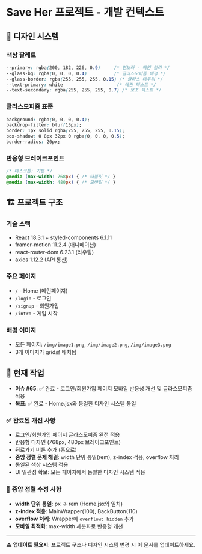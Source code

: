 # Save Her 프로젝트 - 개발 컨텍스트

## 🎨 디자인 시스템

### 색상 팔레트
```css
--primary: rgba(200, 182, 226, 0.9)     /* 연보라 - 메인 컬러 */
--glass-bg: rgba(0, 0, 0, 0.4)          /* 글라스모피즘 배경 */
--glass-border: rgba(255, 255, 255, 0.15) /* 글라스 테두리 */
--text-primary: white                    /* 메인 텍스트 */
--text-secondary: rgba(255, 255, 255, 0.7) /* 보조 텍스트 */
```

### 글라스모피즘 표준
```css
background: rgba(0, 0, 0, 0.4);
backdrop-filter: blur(15px);
border: 1px solid rgba(255, 255, 255, 0.15);
box-shadow: 0 8px 32px 0 rgba(0, 0, 0, 0.5);
border-radius: 20px;
```

### 반응형 브레이크포인트
```css
/* 데스크톱: 기본 */
@media (max-width: 768px) { /* 태블릿 */ }
@media (max-width: 480px) { /* 모바일 */ }
```

## 🏗️ 프로젝트 구조

### 기술 스택
- React 18.3.1 + styled-components 6.1.11
- framer-motion 11.2.4 (애니메이션)
- react-router-dom 6.23.1 (라우팅)
- axios 1.12.2 (API 통신)

### 주요 페이지
- `/` - Home (메인페이지)
- `/login` - 로그인
- `/signup` - 회원가입
- `/intro` - 게임 시작

### 배경 이미지
- 모든 페이지: `/img/image1.png`, `/img/image2.png`, `/img/image3.png`
- 3개 이미지가 grid로 배치됨

## 🎯 현재 작업
- **이슈 #65**: ✅ 완료 - 로그인/회원가입 페이지 모바일 반응성 개선 및 글라스모피즘 적용
- **목표**: ✅ 완료 - Home.jsx와 동일한 디자인 시스템 통일

### ✅ 완료된 개선 사항
- 로그인/회원가입 페이지 글라스모피즘 완전 적용
- 반응형 디자인 (768px, 480px 브레이크포인트)
- 뒤로가기 버튼 추가 (홈으로)
- **중앙 정렬 문제 해결**: width 단위 통일(rem), z-index 적용, overflow 처리
- 통일된 색상 시스템 적용
- UI 일관성 확보: 모든 페이지에서 동일한 디자인 시스템 적용

### 🔧 중앙 정렬 수정 사항
- **width 단위 통일**: px → rem (Home.jsx와 일치)
- **z-index 적용**: MainWrapper(100), BackButton(110)
- **overflow 처리**: Wrapper에 `overflow: hidden` 추가
- **모바일 최적화**: max-width 세분화로 반응형 개선

---
**⚠️ 업데이트 필요시**: 프로젝트 구조나 디자인 시스템 변경 시 이 문서를 업데이트하세요.